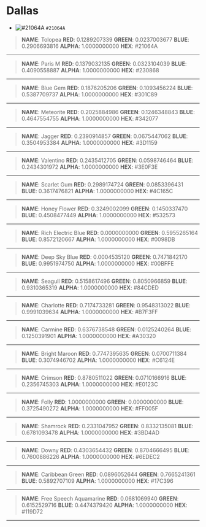 Dallas
==========
- ![#21064A](https://placehold.it/32/21064A/000000?text=+) `#21064A`

>**NAME**: Tolopea
>**RED**: 0.1289207339
>**GREEN**: 0.0237003677
>**BLUE**: 0.2906693816
>**ALPHA**: 1.0000000000
>**HEX**: #21064A

----------
>**NAME**: Paris M
>**RED**: 0.1379032135
>**GREEN**: 0.0323104039
>**BLUE**: 0.4090558887
>**ALPHA**: 1.0000000000
>**HEX**: #230868

----------
>**NAME**: Blue Gem
>**RED**: 0.1876205206
>**GREEN**: 0.1093456224
>**BLUE**: 0.5387709737
>**ALPHA**: 1.0000000000
>**HEX**: #301C89

----------
>**NAME**: Meteorite
>**RED**: 0.2025884986
>**GREEN**: 0.1246348843
>**BLUE**: 0.4647554755
>**ALPHA**: 1.0000000000
>**HEX**: #342077

----------
>**NAME**: Jagger
>**RED**: 0.2390914857
>**GREEN**: 0.0675447062
>**BLUE**: 0.3504953384
>**ALPHA**: 1.0000000000
>**HEX**: #3D1159

----------
>**NAME**: Valentino
>**RED**: 0.2435412705
>**GREEN**: 0.0598746464
>**BLUE**: 0.2434301972
>**ALPHA**: 1.0000000000
>**HEX**: #3E0F3E

----------
>**NAME**: Scarlet Gum
>**RED**: 0.2989174724
>**GREEN**: 0.0853396431
>**BLUE**: 0.3617476821
>**ALPHA**: 1.0000000000
>**HEX**: #4C165C

----------
>**NAME**: Honey Flower
>**RED**: 0.3249002099
>**GREEN**: 0.1450337470
>**BLUE**: 0.4508477449
>**ALPHA**: 1.0000000000
>**HEX**: #532573

----------
>**NAME**: Rich Electric Blue
>**RED**: 0.0000000000
>**GREEN**: 0.5955265164
>**BLUE**: 0.8572120667
>**ALPHA**: 1.0000000000
>**HEX**: #0098DB

----------
>**NAME**: Deep Sky Blue
>**RED**: 0.0004535120
>**GREEN**: 0.7471842170
>**BLUE**: 0.9951974750
>**ALPHA**: 1.0000000000
>**HEX**: #00BFFE

----------
>**NAME**: Seagull
>**RED**: 0.5158617496
>**GREEN**: 0.8050966859
>**BLUE**: 0.9310365319
>**ALPHA**: 1.0000000000
>**HEX**: #84CDED

----------
>**NAME**: Charlotte
>**RED**: 0.7174733281
>**GREEN**: 0.9548313022
>**BLUE**: 0.9991039634
>**ALPHA**: 1.0000000000
>**HEX**: #B7F3FF

----------
>**NAME**: Carmine
>**RED**: 0.6376738548
>**GREEN**: 0.0125240264
>**BLUE**: 0.1250391901
>**ALPHA**: 1.0000000000
>**HEX**: #A30320

----------
>**NAME**: Bright Maroon
>**RED**: 0.7747395635
>**GREEN**: 0.0700711384
>**BLUE**: 0.3074946702
>**ALPHA**: 1.0000000000
>**HEX**: #C6124E

----------
>**NAME**: Crimson
>**RED**: 0.8780511022
>**GREEN**: 0.0710166916
>**BLUE**: 0.2356745303
>**ALPHA**: 1.0000000000
>**HEX**: #E0123C

----------
>**NAME**: Folly
>**RED**: 1.0000000000
>**GREEN**: 0.0000000000
>**BLUE**: 0.3725490272
>**ALPHA**: 1.0000000000
>**HEX**: #FF005F

----------
>**NAME**: Shamrock
>**RED**: 0.2331047952
>**GREEN**: 0.8332135081
>**BLUE**: 0.6781093478
>**ALPHA**: 1.0000000000
>**HEX**: #3BD4AD

----------
>**NAME**: Downy
>**RED**: 0.4303654432
>**GREEN**: 0.8704666495
>**BLUE**: 0.7600886226
>**ALPHA**: 1.0000000000
>**HEX**: #6EDEC2

----------
>**NAME**: Caribbean Green
>**RED**: 0.0896052644
>**GREEN**: 0.7665241361
>**BLUE**: 0.5892707109
>**ALPHA**: 1.0000000000
>**HEX**: #17C396

----------
>**NAME**: Free Speech Aquamarine
>**RED**: 0.0681069940
>**GREEN**: 0.6152529716
>**BLUE**: 0.4474379420
>**ALPHA**: 1.0000000000
>**HEX**: #119D72

----------
